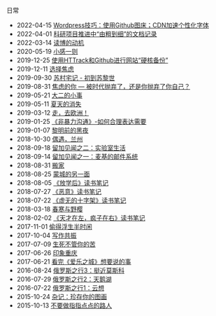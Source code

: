 日常
- 2022-04-15 [Wordpress技巧：使用Github图床；CDN加速个性化字体](/posts/richang/2022_04_15)
- 2022-04-01 [科研项目推进中“由粗到细”的文档记录](/posts/richang/2022_04_01)
- 2022-03-14 [读博的动机](/posts/richang/2022_03_14)
- 2020-05-19 [小感一则](/posts/richang/2020_05_19)
- 2019-12-25 [使用HTTrack和Github进行网站“硬核备份”](/posts/richang/2019_12_25)
- 2019-12-11 [选择焦虑](/posts/richang/2019_12_11)
- 2019-09-30 [苏村宅记 - 初到苏黎世](/posts/richang/2019_09_30)
- 2019-08-31 [焦虑的你 — 被时代抛弃了，还是你抛弃了你自己？](/posts/richang/2019_08_31)
- 2019-05-21 [大二的小事](/posts/richang/2019_05_21)
- 2019-05-11 [夏天的消失](/posts/richang/2019_05_11)
- 2019-03-12 [走，去欧洲！](/posts/richang/2019_03_12)
- 2019-01-25 [《非暴力沟通》-如何合理表达需要](/posts/richang/2019_01_25)
- 2019-01-07 [黎明前的黑夜](/posts/richang/2019_01_07)
- 2018-10-30 [偶遇，兰州](/posts/richang/2018_10_30)
- 2018-09-18 [留加见闻之二：实验室生活](/posts/richang/2018_09_18)
- 2018-09-14 [留加见闻之一：麦基的邮件系统](/posts/richang/2018_09_14)
- 2018-08-31 [搬家](/posts/richang/2018_08_31)
- 2018-08-25 [蒙城的另一面](/posts/richang/2018_08_25)
- 2018-08-05 [《放学后》读书笔记](/posts/richang/2018_08_05)
- 2018-07-27 [《恶意》读书笔记](/posts/richang/2018_07_27)
- 2018-07-22 [《虚无的十字架》读书笔记](/posts/richang/2018_07_22)
- 2018-03-18 [春寒与野樱](/posts/richang/2018_03_18)
- 2018-02-02 [《天才在左，疯子在右》读书笔记](/posts/richang/2018_02_02)
- 2017-11-01 [偷得浮生半时闲](/posts/richang/2017_11_01)
- 2017-10-04 [写作共振](/posts/richang/2017_10_14)
- 2017-07-09 [生死不管你的苦](/posts/richang/2017_07_09)
- 2017-06-26 [印象重庆](/posts/richang/2017_06_26)
- 2017-06-21 [看完《爱乐之城》想要说的事](/posts/richang/2017_06_21)
- 2016-08-24 [俄罗斯之行3：挺近莫斯科](/posts/richang/2016_08_24)
- 2016-07-29 [俄罗斯之行2：天鹅湖](/posts/richang/2016_07_29)
- 2016-07-22 [俄罗斯之行1：云想](/posts/richang/2016_07_22)
- 2015-10-24 [杂记：珍存你的图画](/posts/richang/2015_10_24)
- 2015-10-13 [不要做指指点点的路人](/posts/richang/2015_10_13)

